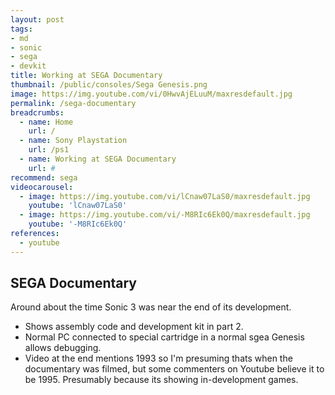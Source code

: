 ```yaml
---
layout: post
tags: 
- md
- sonic
- sega
- devkit
title: Working at SEGA Documentary 
thumbnail: /public/consoles/Sega Genesis.png
image: https://img.youtube.com/vi/0HwvAjELuuM/maxresdefault.jpg
permalink: /sega-documentary
breadcrumbs:
  - name: Home
    url: /
  - name: Sony Playstation
    url: /ps1
  - name: Working at SEGA Documentary 
    url: #
recommend: sega
videocarousel:
  - image: https://img.youtube.com/vi/lCnaw07LaS0/maxresdefault.jpg
    youtube: 'lCnaw07LaS0'
  - image: https://img.youtube.com/vi/-M8RIc6Ek0Q/maxresdefault.jpg
    youtube: '-M8RIc6Ek0Q'
references:
  - youtube
---
```

## SEGA Documentary
Around about the time Sonic 3 was near the end of its development.
* Shows assembly code and development kit in part 2.
* Normal PC connected to special cartridge in a normal sgea Genesis allows debugging.
* Video at the end mentions 1993 so I'm presuming thats when the documentary was filmed, but some commenters on Youtube believe it to be 1995. Presumably because its showing in-development games.
